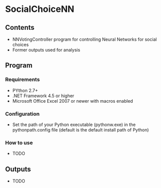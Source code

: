 # SocialChoiceNN
## Contents
  - NNVotingController program for controlling Neural Networks for social choices
  - Former outputs used for analysis

## Program
### Requirements
  - PYthon 2.7+
  - .NET Framework 4.5 or higher
  - Microsoft Office Excel 2007 or newer with macros enabled
### Configuration
  - Set the path of your Python executable (pythonw.exe) in the pythonpath.config file (default is the default install path of Python)

### How to use
  - TODO

## Outputs
  - TODO
